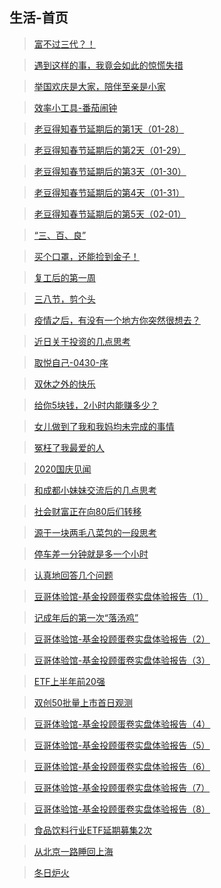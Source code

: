 ## 生活-首页

> [富不过三代？！](/life/gamble.md)

> [遇到这样的事，我竟会如此的惊慌失措](/life/lost-electric.md)

> [举国欢庆是大家，陪伴至亲是小家](/life/2019gqjw.md)

> [效率小工具-番茄闹钟](/life/time-control.md)

> [老豆得知春节延期后的第1天（01-28）](/life/defer-holidays-01.md)

> [老豆得知春节延期后的第2天（01-29）](/life/defer-holidays-02.md)

> [老豆得知春节延期后的第3天（01-30）](/life/defer-holidays-03.md)

> [老豆得知春节延期后的第4天（01-31）](/life/defer-holidays-04.md)

> [老豆得知春节延期后的第5天（02-01）](/life/defer-holidays-05.md)

> [“三、百、良”](/life/sbl.md)

> [买个口罩，还能捡到金子！](/life/buy-mask.md)

> [复工后的第一周](/life/rework-first.md)

> [三八节，剪个头](/life/38-haircut.md)

> [疫情之后，有没有一个地方你突然很想去？](/life/after-tour.md)

> [近日关于投资的几点思考](/life/thinkin-covid.md)

> [取悦自己-0430-序](/life/qyzj-001.md)

> [双休之外的快乐](/life/dobule-happy.md)

> [给你5块钱，2小时内能赚多少？](/life/qyzj-004.md)

> [女儿做到了我和我妈均未完成的事情](/life/jy-dad.md)

> [冤枉了我最爱的人](/life/qyzj-003.md)

> [2020国庆见闻](/life/gqjw-2020.md)

> [和成都小妹妹交流后的几点思考](/life/chat-202012.md)

> [社会财富正在向80后们转移](/life/xhjj-bj.md)

> [源于一块两毛八菜包的一段思考](/life/cb-dt.md)

> [停车差一分钟就是多一个小时](/life/p-car.md)

> [认真地回答几个问题](/life/talk-etf.md)

> [豆哥体验馆-基金投顾蛋卷实盘体验报告（1）](/life/jjtg-cp1.md)

> [记成年后的第一次“落汤鸡”](/life/rain.md)

> [豆哥体验馆-基金投顾蛋卷实盘体验报告（2）](/life/jjtg-cp2.md)

> [豆哥体验馆-基金投顾蛋卷实盘体验报告（3）](/life/jjtg-cp3.md)

> [ETF上半年前20强](/life/2021top20.md)

> [双创50批量上市首日观测](/life/scetf-ss.md)

> [豆哥体验馆-基金投顾蛋卷实盘体验报告（4）](/life/jjtg-cp4.md)

> [豆哥体验馆-基金投顾蛋卷实盘体验报告（5）](/life/jjtg-cp5.md)

> [豆哥体验馆-基金投顾蛋卷实盘体验报告（6）](/life/jjtg-cp6.md)

> [豆哥体验馆-基金投顾蛋卷实盘体验报告（7）](/life/jjtg-cp7.md)

> [豆哥体验馆-基金投顾蛋卷实盘体验报告（8）](/life/jjtg-cp8.md)

> [食品饮料行业ETF延期募集2次](/life/spyl-yq.md)

> [从北京一路睡回上海](/life/2021-1001.md)

> [冬日炉火](/life/fire.md)